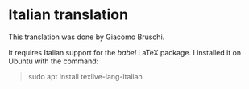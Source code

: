 # Italian translation

This translation was done by Giacomo Bruschi.

It requires Italian support for the _babel_ LaTeX package. I installed
it on Ubuntu with the command:

> sudo apt install texlive-lang-italian
